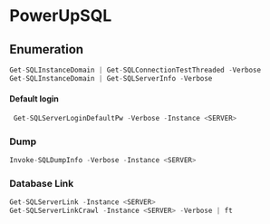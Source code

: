 # PowerUpSQL

## Enumeration

```csharp
Get-SQLInstanceDomain | Get-SQLConnectionTestThreaded -Verbose
Get-SQLInstanceDomain | Get-SQLServerInfo -Verbose
```

#### Default login

```csharp
 Get-SQLServerLoginDefaultPw -Verbose -Instance <SERVER>
```

### Dump

```csharp
Invoke-SQLDumpInfo -Verbose -Instance <SERVER>
```

### Database Link

```csharp
Get-SQLServerLink -Instance <SERVER>
Get-SQLServerLinkCrawl -Instance <SERVER> -Verbose | ft
```

